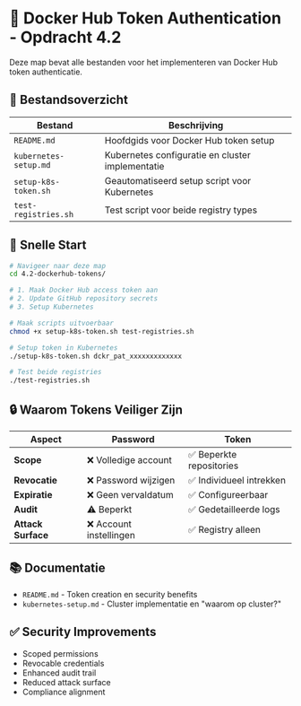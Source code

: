# 🔐 Docker Hub Token Authentication - Opdracht 4.2

Deze map bevat alle bestanden voor het implementeren van Docker Hub token authenticatie.

## 📁 Bestandsoverzicht

| Bestand | Beschrijving |
|---------|--------------|
| `README.md` | Hoofdgids voor Docker Hub token setup |
| `kubernetes-setup.md` | Kubernetes configuratie en cluster implementatie |
| `setup-k8s-token.sh` | Geautomatiseerd setup script voor Kubernetes |
| `test-registries.sh` | Test script voor beide registry types |

## 🚀 Snelle Start

```bash
# Navigeer naar deze map
cd 4.2-dockerhub-tokens/

# 1. Maak Docker Hub access token aan
# 2. Update GitHub repository secrets
# 3. Setup Kubernetes

# Maak scripts uitvoerbaar
chmod +x setup-k8s-token.sh test-registries.sh

# Setup token in Kubernetes
./setup-k8s-token.sh dckr_pat_xxxxxxxxxxxxx

# Test beide registries
./test-registries.sh
```

## 🔒 Waarom Tokens Veiliger Zijn

| Aspect | Password | Token |
|--------|----------|-------|
| **Scope** | ❌ Volledige account | ✅ Beperkte repositories |
| **Revocatie** | ❌ Password wijzigen | ✅ Individueel intrekken |
| **Expiratie** | ❌ Geen vervaldatum | ✅ Configureerbaar |
| **Audit** | ⚠️ Beperkt | ✅ Gedetailleerde logs |
| **Attack Surface** | ❌ Account instellingen | ✅ Registry alleen |

## 📚 Documentatie

- `README.md` - Token creation en security benefits
- `kubernetes-setup.md` - Cluster implementatie en "waarom op cluster?"

## ✅ Security Improvements

- Scoped permissions
- Revocable credentials  
- Enhanced audit trail
- Reduced attack surface
- Compliance alignment